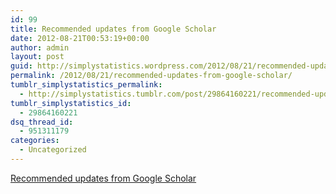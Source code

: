 ```yaml
---
id: 99
title: Recommended updates from Google Scholar
date: 2012-08-21T00:53:19+00:00
author: admin
layout: post
guid: http://simplystatistics.wordpress.com/2012/08/21/recommended-updates-from-google-scholar
permalink: /2012/08/21/recommended-updates-from-google-scholar/
tumblr_simplystatistics_permalink:
  - http://simplystatistics.tumblr.com/post/29864160221/recommended-updates-from-google-scholar
tumblr_simplystatistics_id:
  - 29864160221
dsq_thread_id:
  - 951311179
categories:
  - Uncategorized
---
```

[Recommended updates from Google Scholar](http://googlescholar.blogspot.com/2012/08/scholar-updates-making-new-connections.html)